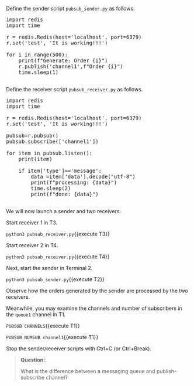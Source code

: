 

Define the sender script `pubsub_sender.py` as follows.

<pre class="file" data-filename="pubsub_sender.py" data-target="replace">
import redis
import time

r = redis.Redis(host='localhost', port=6379)
r.set('test', 'It is working!!!')

for i in range(500):
    print(f"Generate: Order {i}")
    r.publish('channel1',f"Order {i}")
    time.sleep(1)

</pre>

Define the receiver script `pubsub_receiver.py` as follows.

<pre class="file" data-filename="pubsub_receiver.py" data-target="replace">
import redis
import time

r = redis.Redis(host='localhost', port=6379)
r.set('test', 'It is working!!!')

pubsub=r.pubsub()
pubsub.subscribe(['channel1'])

for item in pubsub.listen():
    print(item)
    
    if item['type']=='message':
        data =item['data'].decode("utf-8") 
        print(f"processing: {data}")
        time.sleep(2)
        print(f"done: {data}")
  
</pre>


We will now launch a sender and two receivers.


Start receiver 1 in T3.

`python3 pubsub_receiver.py`{{execute T3}}

Start receiver 2 in T4.

`python3 pubsub_receiver.py`{{execute T4}}


Next, start the sender in Terminal 2.

`python3 pubsub_sender.py`{{execute T2}}




Observe how the orders generated by the sender are processed by the two receivers.



Meanwhile, you may examine the channels and number of subscribers in the `queue1` channel in T1.

`PUBSUB CHANNELS`{{execute T1}}

`PUBSUB NUMSUB channel1`{{execute T1}}

Stop the sender/receiver scripts with Ctrl+C (or Ctrl+Break).


> **Question:**:
>
> What is the difference between a messaging queue and publish-subscribe channel?
>



